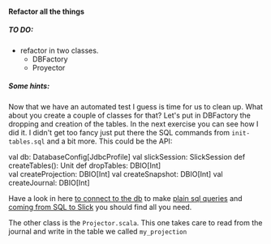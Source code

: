#### Refactor all the things

##### TO DO:
- refactor in two classes. 
   - DBFactory
   - Proyector

##### Some hints:

Now that we have an automated test I guess is time for us to clean up. What about you create a couple of classes for that?
Let's put in DBFactory the dropping and creation of the tables. In the next exercise you can see how I did it. I didn't get too fancy just put there the SQL commands from `init-tables.sql` and a bit more. This could be the API:

   val db: DatabaseConfig[JdbcProfile]
   val slickSession: SlickSession
   def createTables(): Unit
   def dropTables: DBIO[Int]  
   val createProjection: DBIO[Int]
   val createSnapshot: DBIO[Int]
   val createJournal: DBIO[Int]

Have a look in here [to connect to the db](https://doc.akka.io/docs/alpakka/current/slick.html) to make [plain sql queries](https://scala-slick.org/doc/3.3.1/sql.html) and [coming from SQL to Slick](https://scala-slick.org/doc/3.3.1/sql-to-slick.html) you should find all you need.  

The other class is the `Projector.scala`. This one takes care to read from the journal and write in the table we called `my_projection`

